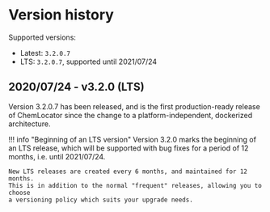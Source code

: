 # Version history

Supported versions:

   - Latest: `3.2.0.7`
   - LTS: `3.2.0.7`, supported until 2021/07/24


## 2020/07/24 - v3.2.0 (LTS)

Version 3.2.0.7 has been released, and is the first production-ready release of
ChemLocator since the change to a platform-independent, dockerized architecture.

!!! info "Beginning of an LTS version"
    Version 3.2.0 marks the beginning of an LTS release, which will be supported
    with bug fixes for a period of 12 months, i.e. until 2021/07/24.

    New LTS releases are created every 6 months, and maintained for 12 months.
    This is in addition to the normal "frequent" releases, allowing you to choose
    a versioning policy which suits your upgrade needs.

